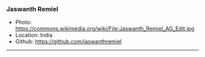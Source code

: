 ### Jaswanth Remiel
- Photo: https://commons.wikimedia.org/wiki/File:Jaswanth_Remiel_AG_Edit.jpg
- Location: India
- Github: https://github.com/jaswanthremiel
***
